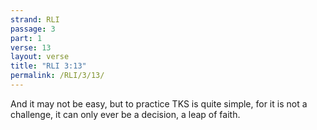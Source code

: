 ```yaml
---
strand: RLI
passage: 3
part: 1
verse: 13
layout: verse
title: "RLI 3:13"
permalink: /RLI/3/13/
---
```

And it may not be easy, but to practice TKS is quite simple, for it is not a challenge, it can only ever be a decision, a leap of faith.
